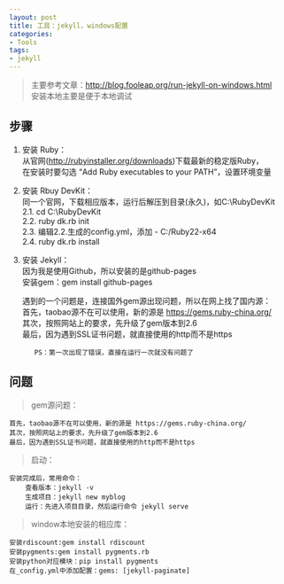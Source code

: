 ```yaml
---
layout: post
title: 工具：jekyll，windows配置
categories:
- Tools
tags:
- jekyll
---
```


> 主要参考文章：http://blog.fooleap.org/run-jekyll-on-windows.html  
> 安装本地主要是便于本地调试

## 步骤
1. 安装 Ruby：  
	从官网(http://rubyinstaller.org/downloads)下载最新的稳定版Ruby，  
	在安装时要勾选 “Add Ruby executables to your PATH”，设置环境变量

2. 安装 Rbuy DevKit：  
     同一个官网，下载相应版本，运行后解压到目录(永久)，如C:\RubyDevKit  
     2.1. cd C:\RubyDevKit  
     2.2. ruby dk.rb init  
     2.3. 编辑2.2.生成的config.yml，添加 - C:/Ruby22-x64  
     2.4. ruby dk.rb install

3. 安装 Jekyll：  
	因为我是使用Github，所以安装的是github-pages  
	安装gem：gem install github-pages
  
     遇到的一个问题是，连接国外gem源出现问题，所以在网上找了国内源：  
          首先，taobao源不在可以使用，新的源是 https://gems.ruby-china.org/  
          其次，按照网站上的要求，先升级了gem版本到2.6  
          最后，因为遇到SSL证书问题，就直接使用的http而不是https  
       
          PS：第一次出现了错误，直接在运行一次就没有问题了  

## 问题
> gem源问题：

	首先，taobao源不在可以使用，新的源是 https://gems.ruby-china.org/  
	其次，按照网站上的要求，先升级了gem版本到2.6  
	最后，因为遇到SSL证书问题，就直接使用的http而不是https

> 启动：

	安装完成后，常用命令：
		查看版本：jekyll -v
		生成项目：jekyll new myblog
		运行：先进入项目目录，然后运行命令 jekyll serve

> window本地安装的相应库：

	安装rdiscount:gem install rdiscount
	安装pygments:gem install pygments.rb
	安装python对应模块：pip install pygments
	在_config.yml中添加配置：gems: [jekyll-paginate]